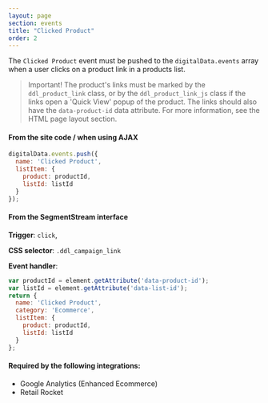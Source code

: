 ```yaml
---
layout: page
section: events
title: "Clicked Product"
order: 2
---
```

The `Clicked Product` event must be pushed to the `digitalData.events` array when a user clicks on a product link in a products list.

> Important! The product's links must be marked by the `ddl_product_link` class, or by the `ddl_product_link_js` class if the links open a 'Quick View' popup of the product. The links should also have the `data-product-id` data attribute. For more information, see the HTML page layout section.

#### From the site code / when using AJAX
```javascript
digitalData.events.push({
  name: 'Clicked Product',
  listItem: {
    product: productId,
    listId: listId
  }
});
```

#### From the SegmentStream interface
**Trigger**: `click`,

**CSS selector**: `.ddl_campaign_link`

**Event handler**:

```javascript
var productId = element.getAttribute('data-product-id');
var listId = element.getAttribute('data-list-id');
return {
  name: 'Clicked Product',
  category: 'Ecommerce',
  listItem: {
    product: productId,
    listId: listId
  }
};
```

#### Required by the following integrations:
* Google Analytics (Enhanced Ecommerce)
* Retail Rocket
